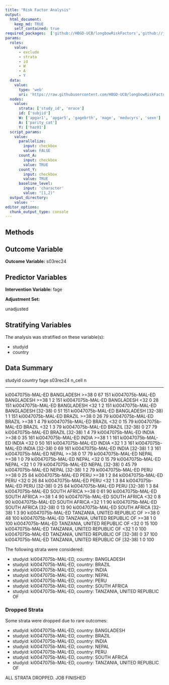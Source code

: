 ```yaml
---
title: "Risk Factor Analysis"
output: 
  html_document:
    keep_md: TRUE
    self_contained: true
required_packages:  ['github://HBGD-UCB/longbowRiskFactors','github://jeremyrcoyle/skimr@vector_types', 'github://tlverse/delayed']
params:
  roles:
    value:
      - exclude
      - strata
      - id
      - W
      - A
      - Y
  data: 
    value: 
      type: 'web'
      uri: 'https://raw.githubusercontent.com/HBGD-UCB/longbowRiskFactors/master/inst/sample_data/birthwt_data.rdata'
  nodes:
    value:
      strata: ['study_id', 'mrace']
      id: ['subjid']
      W: ['apgar1', 'apgar5', 'gagebrth', 'mage', 'meducyrs', 'sexn']
      A: ['parity_cat']
      Y: ['haz01']
  script_params:
    value:
      parallelize:
        input: checkbox
        value: FALSE
      count_A:
        input: checkbox
        value: TRUE
      count_Y:
        input: checkbox
        value: TRUE        
      baseline_level:
        input: 'character'
        value: "[1,2)"
  output_directory:
    value: ''
editor_options: 
  chunk_output_type: console
---
```








## Methods
## Outcome Variable

**Outcome Variable:** s03rec24

## Predictor Variables

**Intervention Variable:** fage

**Adjustment Set:**

unadjusted

## Stratifying Variables

The analysis was stratified on these variable(s):

* studyid
* country

## Data Summary

studyid             country                        fage       s03rec24   n_cell     n
------------------  -----------------------------  --------  ---------  -------  ----
ki0047075b-MAL-ED   BANGLADESH                     >=38              0       67   151
ki0047075b-MAL-ED   BANGLADESH                     >=38              1        2   151
ki0047075b-MAL-ED   BANGLADESH                     <32               0       28   151
ki0047075b-MAL-ED   BANGLADESH                     <32               1        2   151
ki0047075b-MAL-ED   BANGLADESH                     [32-38)           0       51   151
ki0047075b-MAL-ED   BANGLADESH                     [32-38)           1        1   151
ki0047075b-MAL-ED   BRAZIL                         >=38              0       26    79
ki0047075b-MAL-ED   BRAZIL                         >=38              1        4    79
ki0047075b-MAL-ED   BRAZIL                         <32               0       15    79
ki0047075b-MAL-ED   BRAZIL                         <32               1        3    79
ki0047075b-MAL-ED   BRAZIL                         [32-38)           0       27    79
ki0047075b-MAL-ED   BRAZIL                         [32-38)           1        4    79
ki0047075b-MAL-ED   INDIA                          >=38              0       35   161
ki0047075b-MAL-ED   INDIA                          >=38              1        1   161
ki0047075b-MAL-ED   INDIA                          <32               0       50   161
ki0047075b-MAL-ED   INDIA                          <32               1        3   161
ki0047075b-MAL-ED   INDIA                          [32-38)           0       69   161
ki0047075b-MAL-ED   INDIA                          [32-38)           1        3   161
ki0047075b-MAL-ED   NEPAL                          >=38              0       17    79
ki0047075b-MAL-ED   NEPAL                          >=38              1        0    79
ki0047075b-MAL-ED   NEPAL                          <32               0       15    79
ki0047075b-MAL-ED   NEPAL                          <32               1        0    79
ki0047075b-MAL-ED   NEPAL                          [32-38)           0       45    79
ki0047075b-MAL-ED   NEPAL                          [32-38)           1        2    79
ki0047075b-MAL-ED   PERU                           >=38              0       25    84
ki0047075b-MAL-ED   PERU                           >=38              1        2    84
ki0047075b-MAL-ED   PERU                           <32               0       26    84
ki0047075b-MAL-ED   PERU                           <32               1        3    84
ki0047075b-MAL-ED   PERU                           [32-38)           0       25    84
ki0047075b-MAL-ED   PERU                           [32-38)           1        3    84
ki0047075b-MAL-ED   SOUTH AFRICA                   >=38              0       61    90
ki0047075b-MAL-ED   SOUTH AFRICA                   >=38              1        4    90
ki0047075b-MAL-ED   SOUTH AFRICA                   <32               0        8    90
ki0047075b-MAL-ED   SOUTH AFRICA                   <32               1        1    90
ki0047075b-MAL-ED   SOUTH AFRICA                   [32-38)           0       13    90
ki0047075b-MAL-ED   SOUTH AFRICA                   [32-38)           1        3    90
ki0047075b-MAL-ED   TANZANIA, UNITED REPUBLIC OF   >=38              0       48   100
ki0047075b-MAL-ED   TANZANIA, UNITED REPUBLIC OF   >=38              1        0   100
ki0047075b-MAL-ED   TANZANIA, UNITED REPUBLIC OF   <32               0       15   100
ki0047075b-MAL-ED   TANZANIA, UNITED REPUBLIC OF   <32               1        0   100
ki0047075b-MAL-ED   TANZANIA, UNITED REPUBLIC OF   [32-38)           0       37   100
ki0047075b-MAL-ED   TANZANIA, UNITED REPUBLIC OF   [32-38)           1        0   100


The following strata were considered:

* studyid: ki0047075b-MAL-ED, country: BANGLADESH
* studyid: ki0047075b-MAL-ED, country: BRAZIL
* studyid: ki0047075b-MAL-ED, country: INDIA
* studyid: ki0047075b-MAL-ED, country: NEPAL
* studyid: ki0047075b-MAL-ED, country: PERU
* studyid: ki0047075b-MAL-ED, country: SOUTH AFRICA
* studyid: ki0047075b-MAL-ED, country: TANZANIA, UNITED REPUBLIC OF

### Dropped Strata

Some strata were dropped due to rare outcomes:

* studyid: ki0047075b-MAL-ED, country: BANGLADESH
* studyid: ki0047075b-MAL-ED, country: BRAZIL
* studyid: ki0047075b-MAL-ED, country: INDIA
* studyid: ki0047075b-MAL-ED, country: NEPAL
* studyid: ki0047075b-MAL-ED, country: PERU
* studyid: ki0047075b-MAL-ED, country: SOUTH AFRICA
* studyid: ki0047075b-MAL-ED, country: TANZANIA, UNITED REPUBLIC OF


ALL STRATA DROPPED. JOB FINISHED
















